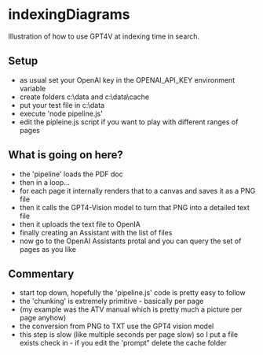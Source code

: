 # indexingDiagrams

Illustration of how to use GPT4V at indexing time in search.

## Setup

- as usual set your OpenAI key in the OPENAI_API_KEY environment variable
- create folders c:\data and c:\data\cache
- put your test file in c:\data
- execute 'node pipeline.js'
- edit the pipleine.js script if you want to play with different ranges of pages

## What is going on here?

- the 'pipeline' loads the PDF doc
- then in a loop...
- for each page it internally renders that to a canvas and saves it as a PNG file
- then it calls the GPT4-Vision model to turn that PNG into a detailed text file
- then it uploads the text file to OpenIA
- finally creating an Assistant with the list of files
- now go to the OpenAI Assistants protal and you can query the set of pages as you like

## Commentary

- start top down, hopefully the 'pipeline.js' code is pretty easy to follow
- the 'chunking' is extremely primitive - basically per page
- (my example was the ATV manual which is pretty much a picture per page anyhow)
- the conversion from PNG to TXT use the GPT4 vision model
- this step is slow (like multiple seconds per page slow) so I put a file exists check in - if you edit the 'prompt" delete the cache folder
